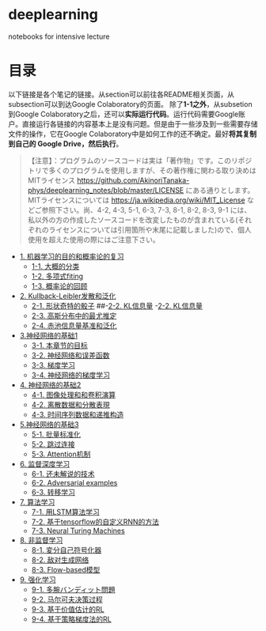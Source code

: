# deeplearning
notebooks for intensive lecture

# 目录
以下链接是各个笔记的链接。从section可以前往各README相关页面，从subsection可以到达Google Colaboratory的页面。
除了**1-1之外**，从subsetion到Google Colaboratory之后，还可以**实际运行代码**。运行代码需要Google账户。直接运行各链接的内容基本上是没有问题。但是由于一些涉及到一些需要存储文件的操作，它在Google Colaboratory中是如何工作的还不确定。最好**将其复制到自己的 Google Drive，然后执行**。

> 【注意】：プログラムのソースコードは実は「著作物」です。このリポジトリで多くのプログラムを使用しますが、その著作権に関わる取り決めはMITライセンス https://github.com/AkinoriTanaka-phys/deeplearning_notes/blob/master/LICENSE にある通りとします。MITライセンスについては https://ja.wikipedia.org/wiki/MIT_License などご参照下さい。尚、4-2, 4-3, 5-1, 6-3, 7-3, 8-1, 8-2, 8-3, 9-1 には、私以外の方の作成したソースコードを改変したものが含まれている(それぞれのライセンスについては引用箇所や末尾に記載しました)ので、個人使用を超えた使用の際にはご注意下さい。

- [1. 机器学习的目的和概率论的复习](https://github.com/AkinoriTanaka-phys/deeplearning_notes/blob/master/section1/README.md)
    - [1-1. 大概的分类](https://colab.research.google.com/github/AkinoriTanaka-phys/deeplearning_notes/blob/master/section1/1-1.ipynb)
    - [1-2. 多项式fiting](https://colab.research.google.com/github/AkinoriTanaka-phys/deeplearning_notes/blob/master/section1/1-2.ipynb)
    - [1-3. 概率论的回顾](https://colab.research.google.com/github/AkinoriTanaka-phys/deeplearning_notes/blob/master/section1/1-3.ipynb)
- [2. Kullback-Leibler发散和泛化](https://github.com/AkinoriTanaka-phys/deeplearning_notes/blob/master/section2/README.md)
    - [2-1. 形状奇特的骰子](https://colab.research.google.com/github/AkinoriTanaka-phys/deeplearning_notes/blob/master/section2/2-1.ipynb)
    ##-[2-2. KL信息量](https://colab.research.google.com/github/AkinoriTanaka-phys/deeplearning_notes/blob/master/section2/2-2.ipynb)
     -[2-2. KL信息量](https://github.com/shuphy124/deeplearning_notes/blob/master/section2/section2-2_translation.ipynb)
    - [2-3. 高斯分布中的最尤推定](https://colab.research.google.com/github/AkinoriTanaka-phys/deeplearning_notes/blob/master/section2/2-3.ipynb)
    - [2-4. 赤池信息量基准和泛化](https://colab.research.google.com/github/AkinoriTanaka-phys/deeplearning_notes/blob/master/section2/2-4.ipynb)
- [3.神经网络的基础1](https://github.com/AkinoriTanaka-phys/deeplearning_notes/blob/master/section3/README.md)
    - [3-1. 本章节的目标](https://colab.research.google.com/github/AkinoriTanaka-phys/deeplearning_notes/blob/master/section3/3-1.ipynb)
    - [3-2. 神经网络和误差函数](https://colab.research.google.com/github/AkinoriTanaka-phys/deeplearning_notes/blob/master/section3/3-2.ipynb)
    - [3-3. 梯度学习](https://colab.research.google.com/github/AkinoriTanaka-phys/deeplearning_notes/blob/master/section3/3-3.ipynb)
    - [3-4. 神经网络的梯度学习](https://colab.research.google.com/github/AkinoriTanaka-phys/deeplearning_notes/blob/master/section3/3-4.ipynb)
- [4. 神经网络的基础2](https://github.com/AkinoriTanaka-phys/deeplearning_notes/blob/master/section4/README.md)
    - [4-1. 图像处理和和卷积演算](https://colab.research.google.com/github/AkinoriTanaka-phys/deeplearning_notes/blob/master/section4/4-1.ipynb)
    - [4-2. 离散数据和分散表現](https://colab.research.google.com/github/AkinoriTanaka-phys/deeplearning_notes/blob/master/section4/4-2.ipynb)
    - [4-3. 时间序列数据和递推构造](https://colab.research.google.com/github/AkinoriTanaka-phys/deeplearning_notes/blob/master/section4/4-3.ipynb)
- [5.神经网络的基础3](https://github.com/AkinoriTanaka-phys/deeplearning_notes/blob/master/section5/README.md)
    - [5-1. 批量标准化](https://colab.research.google.com/github/AkinoriTanaka-phys/deeplearning_notes/blob/master/section5/5-1.ipynb)
    - [5-2. 跳过连接](https://colab.research.google.com/github/AkinoriTanaka-phys/deeplearning_notes/blob/master/section5/5-2.ipynb)
    - [5-3. Attention机制](https://colab.research.google.com/github/AkinoriTanaka-phys/deeplearning_notes/blob/master/section5/5-3.ipynb)
- [6. 监督深度学习](https://github.com/AkinoriTanaka-phys/deeplearning_notes/blob/master/section6/README.md)
    - [6-1. 还未解说的技术](https://colab.research.google.com/github/AkinoriTanaka-phys/deeplearning_notes/blob/master/section6/6-1.ipynb)
    - [6-2. Adversarial examples](https://colab.research.google.com/github/AkinoriTanaka-phys/deeplearning_notes/blob/master/section6/6-2.ipynb)
    - [6-3. 转移学习](https://colab.research.google.com/github/AkinoriTanaka-phys/deeplearning_notes/blob/master/section6/6-3.ipynb)
- [7. 算法学习](https://github.com/AkinoriTanaka-phys/deeplearning_notes/blob/master/section7/README.md)
    - [7-1. 用LSTM算法学习](https://colab.research.google.com/github/AkinoriTanaka-phys/deeplearning_notes/blob/master/section7/7-1.ipynb)
    - [7-2. 基于tensorflow的自定义RNN的方法](https://colab.research.google.com/github/AkinoriTanaka-phys/deeplearning_notes/blob/master/section7/7-2.ipynb)
    - [7-3. Neural Turing Machines](https://colab.research.google.com/github/AkinoriTanaka-phys/deeplearning_notes/blob/master/section7/7-3.ipynb)
- [8. 非监督学习](https://github.com/AkinoriTanaka-phys/deeplearning_notes/blob/master/section8/README.md)
    - [8-1. 変分自己符号化器](https://colab.research.google.com/github/AkinoriTanaka-phys/deeplearning_notes/blob/master/section8/8-1.ipynb)
    - [8-2. 敌对生成网络](https://colab.research.google.com/github/AkinoriTanaka-phys/deeplearning_notes/blob/master/section8/8-2.ipynb)
    - [8-3. Flow-based模型](https://colab.research.google.com/github/AkinoriTanaka-phys/deeplearning_notes/blob/master/section8/8-3.ipynb)
- [9. 强化学习](https://github.com/AkinoriTanaka-phys/deeplearning_notes/blob/master/section9/README.md)
    - [9-1. 多腕バンディット問題](https://colab.research.google.com/github/AkinoriTanaka-phys/deeplearning_notes/blob/master/section9/9-1.ipynb)
    - [9-2. 马尔可夫决策过程](https://colab.research.google.com/github/AkinoriTanaka-phys/deeplearning_notes/blob/master/section9/9-2.ipynb)
    - [9-3. 基于价值估计的RL](https://colab.research.google.com/github/AkinoriTanaka-phys/deeplearning_notes/blob/master/section9/9-3.ipynb)
    - [9-4. 基于策略梯度法的RL](https://colab.research.google.com/github/AkinoriTanaka-phys/deeplearning_notes/blob/master/section9/9-4.ipynb)
